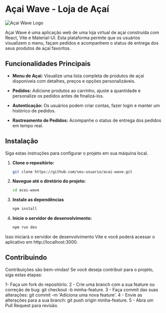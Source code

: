 # Açai Wave - Loja de Açaí

![Açai Wave Logo](src/assets/açai1.png)

Açai Wave é uma aplicação web de uma loja virtual de açaí construída com React, Vite e Material-UI. Esta plataforma permite que os usuários visualizem o menu, façam pedidos e acompanhem o status de entrega dos seus produtos de açaí favoritos.

## Funcionalidades Principais

- **Menu de Açaí:** Visualize uma lista completa de produtos de açaí disponíveis com detalhes, preços e opções personalizáveis.

- **Pedidos:** Adicione produtos ao carrinho, ajuste a quantidade e personalize os pedidos antes de finalizá-los.

- **Autenticação:** Os usuários podem criar contas, fazer login e manter um histórico de pedidos.

- **Rastreamento de Pedidos:** Acompanhe o status de entrega dos pedidos em tempo real.



## Instalação

Siga estas instruções para configurar o projeto em sua máquina local.

1. **Clone o repositório:**

   ```bash
   git clone https://github.com/seu-usuario/acai-wave.git

2. **Navegue até o diretório do projeto:**

   ```bash
   cd acai-wave

3. **Instale as dependências**

   ```bash
   npm install

4. **Inicie o servidor de desenvolvimento:**

   ```bash
   npm run dev

Isso iniciará o servidor de desenvolvimento Vite e você poderá acessar o aplicativo em http://localhost:3000.

## Contribuindo

Contribuições são bem-vindas! Se você deseja contribuir para o projeto, siga estas etapas:

1- Faça um fork do repositório.
2 - Crie uma branch com a sua feature ou correção de bug: git checkout -b minha-feature.
3 - Faça commit das suas alterações: git commit -m 'Adiciona uma nova feature'.
4 - Envie as alterações para a sua branch: git push origin minha-feature.
5 - Abra um Pull Request para revisão.

